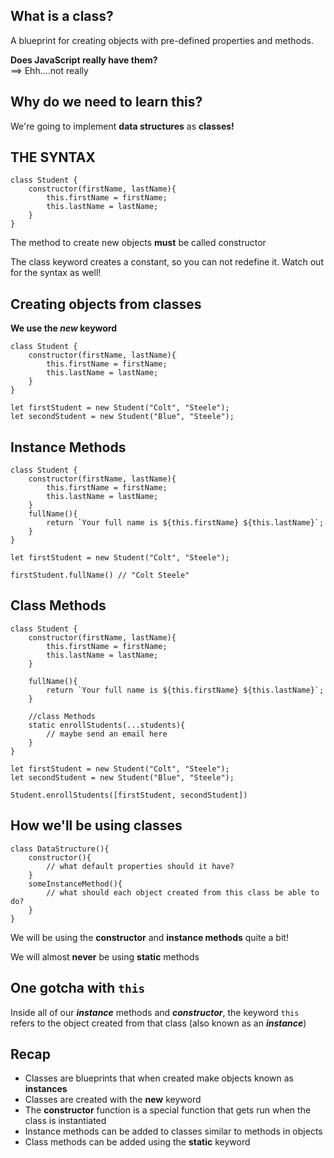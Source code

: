 ## What is a class?

A blueprint for creating objects with pre-defined properties and methods.

**Does JavaScript really have them?** \
==> Ehh....not really
## Why do we need to learn this?

We're going to implement **data structures** as **classes!**
## THE SYNTAX

```
class Student {
    constructor(firstName, lastName){
        this.firstName = firstName;
        this.lastName = lastName;
    }
}
```

The method to create new objects **must** be called constructor

The class keyword creates a constant, so you can not redefine it. Watch out for the syntax as well!
## Creating objects from classes

**We use the *new* keyword**

```
class Student {
    constructor(firstName, lastName){
        this.firstName = firstName;
        this.lastName = lastName;
    }
}

let firstStudent = new Student("Colt", "Steele");
let secondStudent = new Student("Blue", "Steele");
```

## Instance Methods

```
class Student {
    constructor(firstName, lastName){
        this.firstName = firstName;
        this.lastName = lastName;
    }
    fullName(){
        return `Your full name is ${this.firstName} ${this.lastName}`;
    }
}

let firstStudent = new Student("Colt", "Steele");

firstStudent.fullName() // "Colt Steele"
```
## Class Methods

```
class Student {
    constructor(firstName, lastName){
        this.firstName = firstName;
        this.lastName = lastName;
    }
    
    fullName(){
        return `Your full name is ${this.firstName} ${this.lastName}`;
    }
     
    //class Methods
    static enrollStudents(...students){
        // maybe send an email here
    }
}

let firstStudent = new Student("Colt", "Steele");
let secondStudent = new Student("Blue", "Steele");

Student.enrollStudents([firstStudent, secondStudent])
```
## How we'll be using classes

```
class DataStructure(){
    constructor(){
        // what default properties should it have?
    }
    someInstanceMethod(){
        // what should each object created from this class be able to do?
    }
}
```

We will be using the **constructor** and **instance methods** quite a bit!

We will almost **never** be using **static** methods
## One gotcha with `this`

Inside all of our ***instance*** methods and ***constructor***, the keyword `this` refers to the object created from that class (also known as an ***instance***)
## Recap

- Classes are blueprints that when created make objects known as **instances**
- Classes are created with the **new** keyword
- The **constructor** function is a special function that gets run when the class is instantiated
- Instance methods can be added to classes similar to methods in objects
- Class methods can be added using the **static** keyword